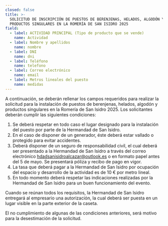 ```yaml
---
closed: false
title: >-
  SOLICITUD DE INSCRIPCIÓN DE PUESTOS DE BERENJENAS, HELADOS, ALGODÓN Y
  PRODUCTOS SINGULARES EN LA ROMERÍA DE SAN ISIDRO 2025
field:
  - label: ACTIVIDAD PRINCIPAL (Tipo de producto que se vende)
    name: Actividad
  - label: Nombre y apellidos
    name: nombre
  - label: DNI
    name: dni
  - label: Teléfono
    name: telefono
  - label: Correo electrónico
    name: email
  - label: Metros lineales del puesto
    name: medidas
---
```


A continuación, se deberán rellenar los campos requeridos para realizar la solicitud para la instalación de puestos de berenjenas, helados, algodón y productos singulares en la Romería de San Isidro 2025. Los solicitantes deberán cumplir las siguientes condiciones:

1. Se deberá respetar en todo caso el lugar designado para la instalación del puesto por parte de la Hermandad de San Isidro.
2. En el caso de disponer de un generador, éste deberá estar vallado o protegido para evitar accidentes.
3. Deberá disponer de un seguro de responsabilidad civil, el cual deberá ser presentado a la Hermandad de San Isidro a través del correo electrónico [hdadsanisidroalcazar@outlook.es](mailto:hdadsanisidroalcazar@outlook.es) o en formato papel antes del 5 de mayo. Se presentará póliza y recibo de pago en vigor.
4. La tasa que deberá pagar a la Hermandad de San Isidro por ocupación del espacio y desarrollo de la actividad es de 10 € por metro lineal.
5. En todo momento deberá respetar las indicaciones realizadas por la Hermandad de San Isidro para un buen funcionamiento del evento.

Cuando se reúnan todos los requisitos, la Hermandad de San Isidro entregará al empresario una autorización, la cual deberá ser puesta en un lugar visible en la parte exterior de la caseta.

El no cumplimiento de algunas de las condiciones anteriores, será motivo para la desestimación de la solicitud.
